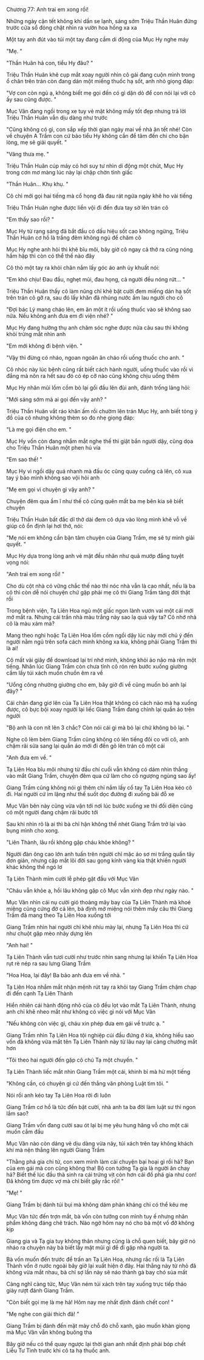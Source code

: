 




Chương 77: Anh trai em xong rồi!

Những ngày cận tết không khí dần se lạnh, sáng sớm Triệu Thần Huân đứng trước cửa sổ đóng chặt nhìn ra vườn hoa hồng xa xa

Một tay anh đút vào túi một tay đang cầm di động của Mục Hy nghe máy

"Mẹ. "

"Thần Huân hả con, tiểu Hy đâu? "

Triệu Thần Huân khẽ cụp mắt xoay người nhìn cô gái đang cuộn mình trong ổ chăn trên trán còn đang dán một miếng thuốc hạ sốt, anh nhỏ giọng đáp:

"Vợ con còn ngủ ạ, không biết mẹ gọi đến có gì dặn dò để con nói lại với cô ấy sau cũng được. "

Mục Vân đang ngồi trong xe tuy vẻ mặt không mấy tốt đẹp nhưng trả lời Triệu Thần Huân vẫn dịu dàng như trước

"Cũng không có gì, con sắp xếp thời gian ngày mai về nhà ăn tết nhé! Còn về chuyện A Trầm con cứ bảo tiểu Hy không cần để tâm đến chi cho bận lòng, mẹ sẽ giải quyết. "

"Vâng thưa mẹ. "

Triệu Thần Huân cúp máy có hơi suy tư nhìn di động một chút, Mục Hy trong cơn mơ màng lúc này lại chập chờn tỉnh giấc

"Thần Huân... Khụ khụ. "

Cô chỉ mới gọi hai tiếng mà cổ họng đã đau rát ngứa ngáy khẽ ho vài tiếng

Triệu Thần Huân nghe được liền vội đi đến đưa tay sờ lên trán cô

"Em thấy sao rồi? "

Mục Hy từ rạng sáng đã bắt đầu có dấu hiệu sốt cao không ngừng, Triệu Thần Huân cơ hồ là trắng đêm không ngủ để chăm cô

Mục Hy nghe anh hỏi thì khẽ bĩu môi, bây giờ cô ngay cả thở ra cũng nóng hầm hập thì còn có thể thế nào đây


Cô thò một tay ra khỏi chăn nắm lấy góc áo anh ủy khuất nói:

"Em khó chịu! Đau đầu, nghẹt mũi, đau họng, cả người đều nóng rứt... "

Triệu Thần Huân thấy cô làm nũng chỉ khẽ bật cười đem miếng dán hạ sốt trên trán cô gỡ ra, sau đó lấy khăn đã nhúng nước ấm lau người cho cô

"Đợi bác Lý mang cháo lên, em ăn một ít rồi uống thuốc vào sẽ không sao nữa. Nếu không anh đưa em đi viện nhé? "

Mục Hy đang hưởng thụ anh chăm sóc nghe được nửa câu sau thì không khỏi trừng mắt nhìn anh

"Em mới không đi bệnh viện. "

"Vậy thì đừng có nháo, ngoan ngoãn ăn cháo rồi uống thuốc cho anh. "

Cô nhóc này lúc bệnh cũng rất biết cách hành người, uống thuốc vào rồi vì đắng mà nôn ra hết sau đó có ép cỡ nào cũng không chịu uống thêm

Mục Hy nhăn mũi lồm cồm bò lại gối đầu lên đùi anh, đánh trống lảng hỏi:

"Mới sáng sớm mà ai gọi đến vậy anh? "

Triệu Thần Huân vắt ráo khăn ấm rồi chườm lên trán Mục Hy, anh biết tỏng ý đồ của cô nhưng không thèm so đo nhẹ giọng đáp:

"Là mẹ gọi điện cho em. "

Mục Hy vốn còn đang nhắm mắt nghe thế thì giật bắn người dậy, cũng dọa cho Triệu Thần Huân một phen hú vía

"Em sao thế! "

Mục Hy vì ngồi dậy quá nhanh mà đầu óc cũng quay cuồng cả lên, cô xua tay ý bảo mình không sao vội hỏi anh

"Mẹ em gọi vì chuyện gì vậy anh? "

Chuyện đêm qua ầm ĩ như thế cô cũng quên mất ba mẹ bên kia sẽ biết chuyện

Triệu Thần Huân bất đắc dĩ thở dài đem cô dựa vào lòng mình khẽ vỗ về giúp cô ổn định lại hơi thở, nói:

"Mẹ nói em không cần bận tâm chuyện của Giang Trầm, mẹ sẽ tự mình giải quyết. "

Mục Hy dựa trong lòng anh vẻ mặt đều nhăn như quả mướp đắng tuyệt vọng nói:

"Anh trai em xong rồi! "

Cho dù cột nhà có vững chắc thế nào thì nóc nhà vẫn là cao nhất, nếu là ba cô thì còn dễ nói chuyện chứ gặp phải mẹ cô thì Giang Trầm tàng đời thật rồi

Trong bệnh viện, Tạ Liên Hoa ngủ một giấc ngon lành vươn vai một cái mới mở mắt ra. Nhưng cái trần nhà màu trắng này sao lạ quá vậy ta? Cô nhớ nhà cô là màu xám mà?

Mang theo nghi hoặc Tạ Liên Hoa lồm cồm ngồi dậy lúc này mới chú ý đến người nằm ngủ trên sofa cách mình không xa kia, không phải Giang Trầm thì là ai!

Cô mất vài giây để download lại trí nhớ mình, không khỏi ảo não mà rên một tiếng. Nhân lúc Giang Trầm còn chưa tỉnh cô rón rén bước xuống giường cầm lấy túi xách muốn chuồn êm ra về


"Uổng công nhường giường cho em, bây giờ đi về cũng muốn bỏ anh lại đây? "

Cái chân đang giơ lên của Tạ Liên Hoa thật không có cách nào mà hạ xuống được, cô bực bội xoay người lại liếc Giang Trầm đang chỉnh lại quần áo trên người

"Bộ anh là con nít lên 3 chắc? Còn nói cái gì mà bỏ lại chứ không bỏ lại. "

Nghe cô lèm bèm Giang Trầm cũng không có lên tiếng đôi co với cô, anh chậm rãi sửa sang lại quần áo mới đi đến gõ lên trán cô một cái

"Anh đưa em về. "

Tạ Liên Hoa bĩu môi nhưng từ đầu chí cuối vẫn không có dám nhìn thẳng vào mắt Giang Trầm, chuyện đêm qua cứ làm cho cô ngượng ngùng sao ấy!

Giang Trầm cũng không nói gì thêm chỉ nắm lấy cổ tay Tạ Liên Hoa kéo cô đi. Hai người cứ im lặng như thế suốt dọc đường đi xuống bãi đỗ xe

Mục Vân bên này cũng vừa vặn tới nơi lúc bước xuống xe thì đối diện cũng có một người đang chậm rãi bước tới

Sau khi nhìn rõ là ai thì bà chỉ hận không thể nhét Giang Trầm trở lại vào bụng mình cho xong.

"Liên Thành, lâu rồi không gặp cháu khỏe không? "

Người đàn ông cao lớn anh tuấn trên người chỉ mặc áo sơ mi trắng quần tây đơn giản, nhưng cặp mắt lõi đời sau gọng kính vàng kia thật khiến người khác không thể ngó lơ

Tạ Liên Thành mỉm cười lễ phép gật đầu với Mục Vân

"Cháu vẫn khỏe ạ, hồi lâu không gặp cô Mục vẫn xinh đẹp như ngày nào. "

Mục Vân nhìn cái nụ cười gió thoảng mây bay của Tạ Liên Thành mà khoé miệng cũng cứng đờ cả lên, bà định mở miệng nói thêm mấy câu thì Giang Trầm đã mang theo Tạ Liên Hoa xuống tới

Giang Trầm nhìn hai người chỉ khẽ nhíu mày lại, nhưng Tạ Liên Hoa thì cứ như chuột gặp mèo nhảy dựng lên

"Anh hai! "

Tạ Liên Thành vẫn tươi cười như trước nhìn sang nhưng lại khiến Tạ Liên Hoa rụt rè nép ra sau lưng Giang Trầm

"Hoa Hoa, lại đây! Ba bảo anh đưa em về nhà. "

Tạ Liên Hoa nhắm mắt nhận mệnh rút tay ra khỏi tay Giang Trầm chậm chạp đi đến cạnh Tạ Liên Thành

Hiển nhiên cái hành động nhỏ của cô đều lọt vào mắt Tạ Liên Thành, nhưng anh chỉ khẽ nheo mắt như không có việc gì nói với Mục Vân

"Nếu không còn việc gì, cháu xin phép đưa em gái về trước ạ. "

Giang Trầm nhìn Tạ Liên Hoa tội nghiệp cúi đầu đứng ở kia, không hiểu sao vốn đã không vừa mắt tên Tạ Liên Thành này từ lâu nay lại càng chướng mắt hơn

"Tôi theo hai người đến gặp cô chú Tạ một chuyến. "

Tạ Liên Thành liếc mắt nhìn Giang Trầm một cái, khinh bỉ mà hừ một tiếng


"Không cần, có chuyện gì cứ đến thẳng văn phòng Luật tìm tôi. "

Nói rồi anh kéo tay Tạ Liên Hoa rời đi luôn

Giang Trầm cơ hồ là tức đến bật cười, nhà anh ta ba đời làm luật sư thì ngon lắm sao?

Giang Trầm vốn đang cười sau ót lại bị mẹ yêu hung hăng vỗ cho một cái muốn cắm đầu

Mục Vân nào còn dáng vẻ dịu dàng vừa nảy, túi xách trên tay không khách khí mà nện thẳng lên người Giang Trầm

"Thằng phá gia chi tử, con xem mình làm cái chuyện bại hoại gì rồi hả? Bạn của em gái mà con cũng không tha! Bộ con tưởng Tạ gia là người ăn chay hả? Biết thế lúc đầu thà sinh ra cái trứng vịt còn hơn cái đồ phá gia như con! Đã không tìm được vợ mà chỉ biết gây rắc rối! "

"Mẹ! "

Giang Trầm bị đánh túi bụi mà không dám phản kháng chỉ có thể kêu mẹ

Mục Vân tức đến trợn mắt, bà vốn còn tưởng con mình tuy ế nhưng nhân phẩm không đáng chê trách. Nào ngờ hôm nay nó cho bà một vố đỡ không kịp

Giang gia và Tạ gia tuy không thân nhưng cũng là chỗ quen biết, bây giờ nó nháo ra chuyện này bà biết lấy mặt mũi gì để đi gặp nhà người ta.

Bà vốn muốn đến trước để trấn an Tạ Liên Hoa, nhưng rắc rối là Tạ Liên Thành vốn ở nước ngoài bây giờ lại xuất hiện ở đây. Hai thằng này từ nhỏ đã không vừa mắt nhau, bà chỉ sợ lần này sẽ náo thành gà bay chó sủa mất

Càng nghĩ càng tức, Mục Vân ném túi xách trên tay xuống trực tiếp tháo giày rượt đánh Giang Trầm.

"Còn biết gọi mẹ là mẹ hả! Hôm nay mẹ nhất định đánh chết con! "

"Mẹ nghe con giải thích đã! "

Giang Trầm bị đánh đến mặt mày chỗ đỏ chỗ xanh, gào muốn khàn giọng mà Mục Vân vẫn không buông tha

Bây giờ nếu có thể quay ngược lại thời gian anh nhất định phải bóp chết Liễu Tư Tình trước khi cô ta hạ thuốc anh.




